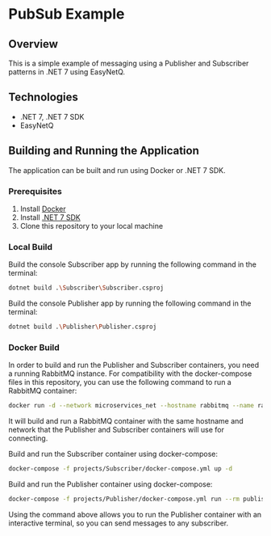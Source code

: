 # PubSub Example

## Overview

This is a simple example of messaging using a Publisher and Subscriber patterns in .NET 7 using EasyNetQ. 

## Technologies

- .NET 7, .NET 7 SDK
- EasyNetQ

## Building and Running the Application

The application can be built and run using Docker or .NET 7 SDK. 

### Prerequisites

1. Install [Docker](https://docs.docker.com/engine/install/)
2. Install [.NET 7 SDK](https://dotnet.microsoft.com/download/dotnet/7.0)
3. Clone this repository to your local machine

### Local Build

Build the console Subscriber app by running the following command in the terminal:

```bash
dotnet build .\Subscriber\Subscriber.csproj
```

Build the console Publisher app by running the following command in the terminal:

```bash
dotnet build .\Publisher\Publisher.csproj
```

### Docker Build

In order to build and run the Publisher and Subscriber containers, you need a running RabbitMQ instance. 
For compatibility with the docker-compose files in this repository, you can use the following command to run a RabbitMQ container:

```bash
docker run -d --network microservices_net --hostname rabbitmq --name rabbitmq -p 15672:15672 -p 5672:5672 rabbitmq:3.12-management
```
It will build and run a RabbitMQ container with the same hostname and network that the Publisher and Subscriber containers will use for connecting.

Build and run the Subscriber container using docker-compose:

```bash
docker-compose -f projects/Subscriber/docker-compose.yml up -d
```
Build and run the Publisher container using docker-compose:

```bash
docker-compose -f projects/Publisher/docker-compose.yml run --rm publisher
```

Using the command above allows you to run the Publisher container with an interactive terminal, so you can send messages to any subscriber.